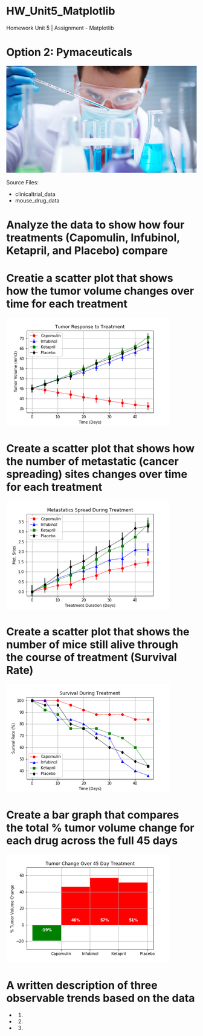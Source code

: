 # HW_Unit5_Matplotlib
Homework Unit 5 | Assignment - Matplotlib

# Option 2: Pymaceuticals
![alt text](https://github.com/DanielMJones2005/HW_Unit5_Matplotlib/blob/master/Laboratory.jpg)

Source Files:
- clinicaltrial_data
- mouse_drug_data

# Analyze the data to show how four treatments (Capomulin, Infubinol, Ketapril, and Placebo) compare

# Creatie a scatter plot that shows how the tumor volume changes over time for each treatment
![alt text](https://github.com/DanielMJones2005/HW_Unit5_Matplotlib/blob/master/1_TumorResponseTreatment.png)

# Create a scatter plot that shows how the number of metastatic (cancer spreading) sites changes over time for each treatment
![alt text](https://github.com/DanielMJones2005/HW_Unit5_Matplotlib/blob/master/2_MetasSpreadDurTreatment.png)

# Create a scatter plot that shows the number of mice still alive through the course of treatment (Survival Rate)
![alt text](https://github.com/DanielMJones2005/HW_Unit5_Matplotlib/blob/master/3_SurvivalDuringTreatment.png)

# Create a bar graph that compares the total % tumor volume change for each drug across the full 45 days
![alt text](https://github.com/DanielMJones2005/HW_Unit5_Matplotlib/blob/master/4_TumorChangeOver45DayTreatment.png)

# A written description of three observable trends based on the data
- 1.
- 2.
- 3.
